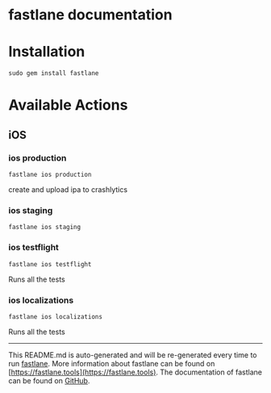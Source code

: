 fastlane documentation
================
# Installation
```
sudo gem install fastlane
```
# Available Actions
## iOS
### ios production
```
fastlane ios production
```
create and upload ipa to crashlytics
### ios staging
```
fastlane ios staging
```

### ios testflight
```
fastlane ios testflight
```
Runs all the tests
### ios localizations
```
fastlane ios localizations
```
Runs all the tests

----

This README.md is auto-generated and will be re-generated every time to run [fastlane](https://fastlane.tools).
More information about fastlane can be found on [https://fastlane.tools](https://fastlane.tools).
The documentation of fastlane can be found on [GitHub](https://github.com/fastlane/fastlane/tree/master/fastlane).